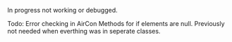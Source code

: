 In progress not working or debugged. 

Todo: Error checking in AirCon Methods for if elements are null. 
Previously not needed when everthing was in seperate classes. 

